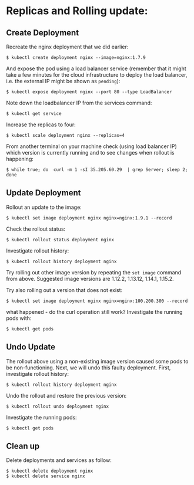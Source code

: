 # Replicas and Rolling update:

## Create Deployment

Recreate the nginx deployment that we did earlier:

```shell
$ kubectl create deployment nginx --image=nginx:1.7.9
```

And expose the pod using a load balancer service (remember that it might take a
few minutes for the cloud infrastructure to deploy the load balancer, i.e. the
external IP might be shown as `pending`):

```shell
$ kubectl expose deployment nginx --port 80 --type LoadBalancer
```

Note down the loadbalancer IP from the services command:

```shell
$ kubectl get service
```

Increase the replicas to four:

```shell
$ kubectl scale deployment nginx --replicas=4
```

From another terminal on your machine check (using load balancer IP) which version is currently running and to see changes when rollout is happening:

```shell
$ while true; do  curl -m 1 -sI 35.205.60.29  | grep Server; sleep 2; done
```

## Update Deployment

Rollout an update to the image:

```shell
$ kubectl set image deployment nginx nginx=nginx:1.9.1 --record
```

Check the rollout status:

```shell
$ kubectl rollout status deployment nginx
```

Investigate rollout history:

```shell
$ kubectl rollout history deployment nginx
```

Try rolling out other image version by repeating the `set image` command from
above.  Suggested image versions are 1.12.2, 1.13.12, 1.14.1, 1.15.2.

Try also rolling out a version that does not exist:

```shell
$ kubectl set image deployment nginx nginx=nginx:100.200.300 --record
```

what happened - do the curl operation still work?  Investigate the running pods with:

```shell
$ kubectl get pods
```

## Undo Update

The rollout above using a non-existing image version caused some pods to be
non-functioning. Next, we will undo this faulty deployment. First, investigate
rollout history:

```shell
$ kubectl rollout history deployment nginx
```

Undo the rollout and restore the previous version:

```shell
$ kubectl rollout undo deployment nginx
```

Investigate the running pods:

```shell
$ kubectl get pods
```

## Clean up

Delete deployments and services as follow:

```shell
$ kubectl delete deployment nginx
$ kubectl delete service nginx
```
